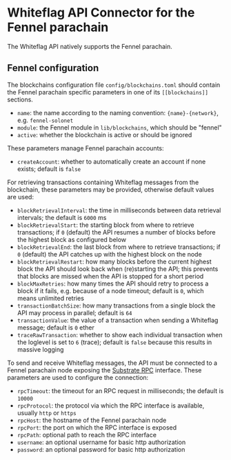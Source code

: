 # Whiteflag API Connector for the Fennel parachain

The Whiteflag API natively supports the Fennel parachain.

## Fennel configuration

The blockchains configuration file `config/blockchains.toml` should contain
the Fennel parachain specific parameters in one of its `[[blockchains]]` sections.

* `name`: the name according to the naming convention: `{name}-{network}`, e.g. `fennel-solonet`
* `module`: the Fennel module in `lib/blockchains`, which should be "fennel"
* `active`: whether the blockchain is active or should be ignored

These parameters manage Fennel parachain accounts:

* `createAccount`: whether to automatically create an account if none exists; default is `false`

For retrieving transactions containing Whiteflag messages from the blockchain,
these parameters may be provided, otherwise default values are used:

* `blockRetrievalInterval`: the time in milliseconds between data retrieval intervals; the default is `6000` ms
* `blockRetrievalStart`: the starting block from where to retrieve transactions; if `0` (default) the API resumes a number of blocks before the highest block as configured below
* `blockRetrievalEnd`: the last block from where to retrieve transactions; if `0` (default) the API catches up with the highest block on the node
* `blockRetrievalRestart`: how many blocks before the current highest block the API should look back when (re)starting the API; this prevents that blocks are missed when the API is stopped for a short period
* `blockMaxRetries`: how many times the API should retry to process a block if it fails, e.g. because of a node timeout; default is `0`, which means unlimited retries
* `transactionBatchSize`: how many transactions from a single block the API may process in parallel; default is `64`
* `transactionValue`: the value of a transaction when sending a Whiteflag message; default is `0` ether
* `traceRawTransaction`: whether to show each individual transaction when the loglevel is set to `6` (trace); default is `false` because this results in massive logging

To send and receive Whiteflag messages, the API must be connected to a Fennel
parachain node exposing the [Substrate RPC](https://docs.substrate.io/build/remote-procedure-calls/)
interface. These parameters are used to configure the connection:

* `rpcTimeout`: the timeout for an RPC request in milliseconds; the default is `10000`
* `rpcProtocol`: the protocol via which the RPC interface is available, usually `http` or `https`
* `rpcHost`: the hostname of the Fennel parachain node
* `rpcPort`: the port on which the RPC interface is exposed
* `rpcPath`: optional path to reach the RPC interface
* `username`: an optional username for basic http authorization
* `password`: an optional password for basic http authorization

